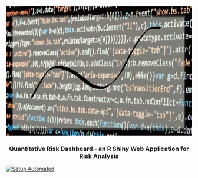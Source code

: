 <p align="center">
  <a href="" rel="noopener"></a>
  <img src="images/banner2.png" alt='home' width='750' height='350' >
</p>
  
<h3  align='center'> Quantitative Risk Dashboard - an R Shiny Web Application for Risk Analysis</h3>

[![Setup Automated](https://img.shields.io/badge/LinkedIn-0077B5?style=for-the-badge&logo=linkedin&logoColor=white)](https://www.linkedin.com/in/lykjohn)




